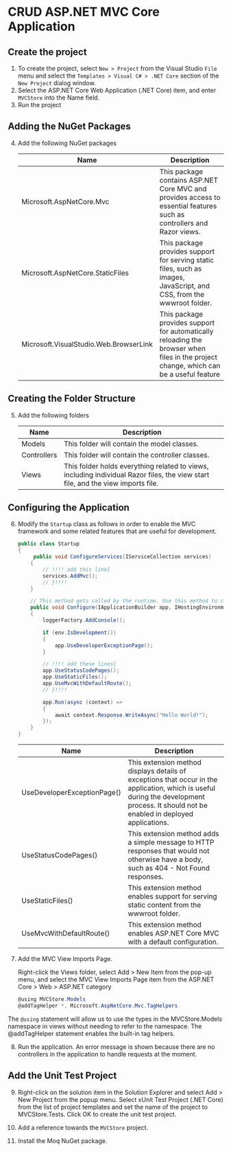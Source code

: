 # CRUD ASP.NET MVC Core Application

## Create the project
1. To create the project, select `New > Project` from the Visual Studio `File` menu and select the `Templates > Visual C# > .NET Core` section of the `New Project` dialog window. 
2. Select the ASP.NET Core Web Application (.NET Core) item, and enter `MVCStore` into the Name field.
3. Run the project

## Adding the NuGet Packages 

4. Add the following NuGet packages

    |Name|Description |
    | ------------- |-------------|
    Microsoft.AspNetCore.Mvc | This package contains ASP.NET Core MVC and provides access to essential features such as controllers and Razor views.|
    Microsoft.AspNetCore.StaticFiles | This package provides support for serving static files, such as images, JavaScript, and CSS, from the wwwroot folder. |
    Microsoft.VisualStudio.Web.BrowserLink| This package provides support for automatically reloading the browser when files in the project change, which can be a useful feature|

## Creating the Folder Structure

5. Add the following folders

    |Name|Description |
    | ------------- |-------------|
    Models |This folder will contain the model classes.|
    Controllers | This folder will contain the controller classes.
    Views | This folder holds everything related to views, including individual Razor files, the view start file, and the view imports file.

## Configuring the Application

6. Modify the `Startup` class as follows in order to enable the MVC framework and some related features that are useful for development.

    ``` c#
    public class Startup
    {
         public void ConfigureServices(IServiceCollection services)
        {
			// !!!! add this line{ 
			services.AddMvc();
			// }!!!!
		}

        // This method gets called by the runtime. Use this method to configure the HTTP request pipeline.
        public void Configure(IApplicationBuilder app, IHostingEnvironment env, ILoggerFactory loggerFactory)
        {
            loggerFactory.AddConsole();

            if (env.IsDevelopment())
            {
                app.UseDeveloperExceptionPage();
            }

			// !!!! add these lines{ 
			app.UseStatusCodePages();
			app.UseStaticFiles();
			app.UseMvcWithDefaultRoute();
			// }!!!!

			app.Run(async (context) =>
            {
                await context.Response.WriteAsync("Hello World!");
            });
        }
    }
    ```

    |Name|Description |
    | ------------- |-------------|
    UseDeveloperExceptionPage() | This extension method displays details of exceptions that occur in the application, which is useful during the development process. It should not be enabled in deployed applications.
    UseStatusCodePages() |This extension method adds a simple message to HTTP responses that would not otherwise have a body, such as 404 - Not Found responses.
    UseStaticFiles() |This extension method enables support for serving static content from the wwwroot folder.
    UseMvcWithDefaultRoute() | This extension method enables ASP.NET Core MVC with a default configuration.

7. Add the MVC View Imports Page. 
    
    Right-click the Views folder, select Add > New Item from the pop-up menu, and select the MVC View Imports Page item from the ASP.NET Core > Web > ASP.NET category
    
    ``` c#
    @using MVCStore.Models
    @addTagHelper *, Microsoft.AspNetCore.Mvc.TagHelpers
    ```

The `@using` statement will allow us to use the types in the MVCStore.Models namespace in views without needing to refer to the namespace. The @addTagHelper statement enables the built-in tag helpers.

8. Run the application. An error message is shown because there are no controllers in the application to handle requests at the moment.

## Add the Unit Test Project
9. Right-click on the solution item in the Solution Explorer and select Add > New Project from the popup menu. Select xUnit Test Project (.NET Core) from the list of project templates and set the name of the project to MVCStore.Tests. Click OK to create the unit test project.

10. Add a reference towards the `MVCStore` project.

11. Install the Moq NuGet package.